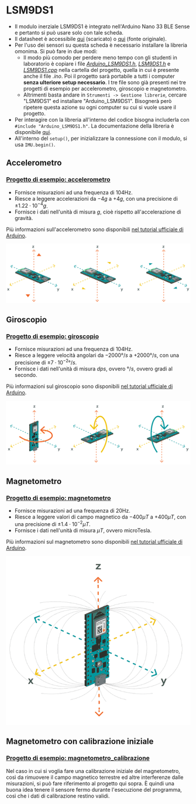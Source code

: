 # LSM9DS1

- Il modulo inerziale LSM9DS1 è integrato nell'Arduino Nano 33 BLE Sense e pertanto si può usare solo con tale scheda.
- Il datasheet è accessibile [qui](./assets/LSM9DS1.pdf) (scaricato) o [qui](https://cdn.sparkfun.com/assets/learn_tutorials/3/7/3/LSM9DS1_Datasheet.pdf) (fonte originale).
- Per l'uso dei sensori su questa scheda è necessario installare la libreria omonima. Si può fare in due modi:
  - Il modo più comodo per perdere meno tempo con gli studenti in laboratorio è copiare i file [*Arduino_LSM9DS1.h*](./accelerometro/Arduino_LSM9DS1.h), [*LSM9DS1.h*](./accelerometro/LSM9DS1.h) e [*LSM9DS1.cpp*](./accelerometro/LSM9DS1.cpp) nella cartella del progetto, quella in cui è presente anche il file *.ino*. Poi il progetto sarà portabile a tutti i computer **senza ulteriore setup necessario**. I tre file sono già presenti nei tre progetti di esempio per accelerometro, giroscopio e magnetometro.
  - Altrimenti basta andare in `Strumenti -> Gestione librerie`, cercare "LSM9DS1" ed installare "Arduino_LSM9DS1". Bisognerà però ripetere questa azione su ogni computer su cui si vuole usare il progetto.
- Per interagire con la libreria all'interno del codice bisogna includerla con `#include "Arduino_LSM9DS1.h"`. La documentazione della libreria è disponibile [qui](https://www.arduino.cc/reference/en/libraries/arduino_lsm9ds1/).
- All'interno del `setup()`, per inizializzare la connessione con il modulo, si usa `IMU.begin()`.


## Accelerometro

### [Progetto di esempio: accelerometro](./accelerometro/accelerometro.ino)

- Fornisce misurazioni ad una frequenza di 104Hz.
- Riesce a leggere accelerazioni da $-4g$ a $+4g$, con una precisione di $\pm 1.22 \cdot 10^{-4}g$.
- Fornisce i dati nell'unità di misura $g$, cioè rispetto all'accelerazione di gravità.

Più informazioni sull'accelerometro sono disponibili [nel tutorial ufficiale di Arduino](https://docs.arduino.cc/tutorials/nano-33-ble-sense/imu-accelerometer).

![Orientazione](./assets/nano33BS_02_acceleration.png)


## Giroscopio

### [Progetto di esempio: giroscopio](./giroscopio/giroscopio.ino)

- Fornisce misurazioni ad una frequenza di 104Hz.
- Riesce a leggere velocità angolari da $-2000°/s$ a $+2000°/s$, con una precisione di $\pm 7 \cdot 10^{-2}°/s$.
- Fornisce i dati nell'unità di misura $dps$, ovvero $°/s$, ovvero gradi al secondo.

Più informazioni sul giroscopio sono disponibili [nel tutorial ufficiale di Arduino](https://docs.arduino.cc/tutorials/nano-33-ble-sense/imu-gyroscope).

![Orientazione](./assets/nano33BS_03_gyroscope.png)


## Magnetometro

### [Progetto di esempio: magnetometro](./magnetometro/magnetometro.ino)

- Fornisce misurazioni ad una frequenza di 20Hz.
- Riesce a leggere valori di campo magnetico da $-400\mu T$ a $+400\mu T$, con una precisione di $\pm 1.4 \cdot 10^{-2}\mu T$.
- Fornisce i dati nell'unità di misura $\mu T$, ovvero microTesla.

Più informazioni sul magnetometro sono disponibili [nel tutorial ufficiale di Arduino](https://docs.arduino.cc/tutorials/nano-33-ble-sense/imu-magnetometer).

![Orientazione](./assets/nano33BS_04_magnetometer.png)


## Magnetometro con calibrazione iniziale

### [Progetto di esempio: magnetometro_calibrazione](./magnetometro_calibrazione/magnetometro_calibrazione.ino)

Nel caso in cui si voglia fare una calibrazione iniziale del magnetometro, così da rimuovere il campo magnetico terrestre ed altre interferenze dalle misurazioni, si può fare riferimento al progetto qui sopra. È quindi una buona idea tenere il sensore fermo durante l'esecuzione del programma, così che i dati di calibrazione restino validi.
